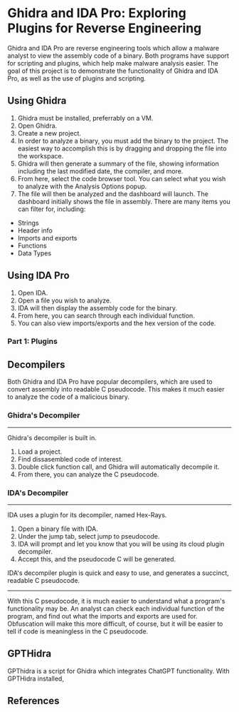 # Ghidra and IDA Pro: Exploring Plugins for Reverse Engineering
Ghidra and IDA Pro are reverse engineering tools which allow a malware analyst to view the assembly code of a binary.
Both programs have support for scripting and plugins, which help make malware analysis easier. 
The goal of this project is to demonstrate the functionality of Ghidra and IDA Pro, as well as the use of plugins and scripting.
## Using Ghidra
1. Ghidra must be installed, preferrably on a VM.
2. Open Ghidra.
3. Create a new project.
4. In order to analyze a binary, you must add the binary to the project. The easiest way to accomplish this is by dragging and dropping the file into the workspace.
5. Ghidra will then generate a summary of the file, showing information including the last modified date, the compiler, and more.
6. From here, select the code browser tool. You can select what you wish to analyze with the Analysis Options popup. 
7. The file will then be analyzed and the dashboard will launch. The dashboard initially shows the file in assembly. There are many items you can filter for, including:
* Strings
* Header info
* Imports and exports
* Functions
* Data Types
## Using IDA Pro
1. Open IDA.
2. Open a file you wish to analyze. 
3. IDA will then display the assembly code for the binary.
4. From here, you can search through each individual function.
5. You can also view imports/exports and the hex version of the code.
### Part 1: Plugins
## Decompilers 
Both Ghidra and IDA Pro have popular decompilers, which are used to convert assembly into readable C pseudocode. This makes it much easier to analyze the code of a malicious binary. 
### Ghidra's Decompiler 
-------
Ghidra's decompiler is built in.
1. Load a project.
2. Find dissasembled code of interest.
3. Double click function call, and Ghidra will automatically decompile it.
4. From there, you can analyze the C pseudocode. 
### IDA's Decompiler
------
IDA uses a plugin for its decompiler, named Hex-Rays. 
1. Open a binary file with IDA.
2. Under the jump tab, select jump to pseudocode.
3. IDA will prompt and let you know that you will be using its cloud plugin decompiler.
4. Accept this, and the pseudocode C will be generated.

IDA's decompiler plugin is quick and easy to use, and generates a succinct, readable C pseudocode. 

--------
With this C pseudocode, it is much easier to understand what a program's functionality may be. An analyst can check each individual function of the program, and find out what the imports and exports are used for. Obfuscation will make this more difficult, of course, but it will be easier to tell if code is meaningless in the C pseudocode.

## GPTHidra

GPThidra is a script for Ghidra which integrates ChatGPT functionality. With GPTHidra installed, 


## References


